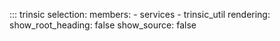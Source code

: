 ::: trinsic
    selection:
        members:
            - services
            - trinsic_util
    rendering:
        show_root_heading: false
        show_source: false